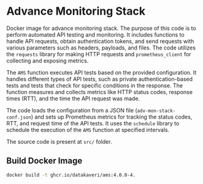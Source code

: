 # Advance Monitoring Stack
Docker image for advance monitoring stack. The purpose of this code is to perform automated API testing and monitoring. It includes functions to handle API requests, obtain authentication tokens, and send requests with various parameters such as headers, payloads, and files. The code utilizes the `requests` library for making HTTP requests and `prometheus_client` for collecting and exposing metrics.

The `AMS` function executes API tests based on the provided configuration. It handles different types of API tests, such as private authentication-based tests and tests that check for specific conditions in the response. The function measures and collects metrics like HTTP status codes, response times (RTT), and the time the API request was made.

The code loads the configuration from a JSON file (`adv-mon-stack-conf.json`) and sets up Prometheus metrics for tracking the status codes, RTT, and request time of the API tests. It uses the `schedule` library to schedule the execution of the `AMS` function at specified intervals.


The source code is present at ``src/`` folder.
## Build Docker Image
```sh
docker build -t ghcr.io/datakaveri/ams:4.0.0-4.
```
